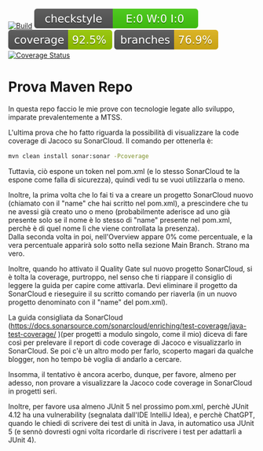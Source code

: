 [![Build](https://github.com/Rickyz03/ProvaMavenRepo/actions/workflows/build.yml/badge.svg)](https://github.com/Rickyz03/ProvaMavenRepo/actions/workflows/build.yml)
![checkstyle](.github/ReadmeBadges/checkstyle-result.svg)
![coverage](.github/ReadmeBadges/jacoco.svg)
![branches_coverage](.github/ReadmeBadges/branches.svg)
[![Coverage Status](https://coveralls.io/repos/github/Rickyz03/ProvaMavenRepo/badge.svg?branch=master)](https://coveralls.io/github/Rickyz03/ProvaMavenRepo?branch=master)

# Prova Maven Repo
In questa repo faccio le mie prove con tecnologie legate allo sviluppo, imparate prevalentemente a MTSS.  

L'ultima prova che ho fatto riguarda la possibilità di visualizzare la code coverage di Jacoco su SonarCloud.
Il comando per ottenerla è:

```bash
mvn clean install sonar:sonar -Pcoverage
```

Tuttavia, ciò espone un token nel pom.xml (e lo stesso SonarCloud te la espone come falla di sicurezza), quindi vedi tu se vuoi utilizzarla o meno.

Inoltre, la prima volta che lo fai ti va a creare un progetto SonarCloud nuovo (chiamato con il "name" che hai scritto nel pom.xml), a prescindere che tu ne avessi già creato uno o meno (probabilmente aderisce ad uno già presente solo se il nome è lo stesso di "name" presente nel pom.xml, perchè è di quel nome lì che viene controllata la presenza).  
Dalla seconda volta in poi, nell'Overview appare 0% come percentuale, e la vera percentuale apparirà solo sotto nella sezione Main Branch. Strano ma vero.

Inoltre, quando ho attivato il Quality Gate sul nuovo progetto SonarCloud, si è tolta la coverage, purtroppo, nel senso che ti riappare il consiglio di leggere la guida per capire come attivarla. Devi eliminare il progetto da SonarCloud e rieseguire il su scritto comando per riaverla (in un nuovo progetto denominato con il "name" del pom.xml). 

La guida consigliata da SonarCloud (https://docs.sonarsource.com/sonarcloud/enriching/test-coverage/java-test-coverage/ )(per progetti a modulo singolo, come il mio) diceva di fare così per prelevare il report di code coverage di Jacoco e visualizzarlo in SonarCloud. Se poi c'è un altro modo per farlo, scoperto magari da qualche blogger, non ho tempo bè voglia di andarlo a cercare.

Insomma, il tentativo è ancora acerbo, dunque, per favore, almeno per adesso, non provare a visualizzare la Jacoco code coverage in SonarCloud in progetti seri.

Inoltre, per favore usa almeno JUnit 5 nel prossimo pom.xml, perchè JUnit 4.12 ha una vulnerability (segnalata dall'IDE IntelliJ Idea), e perchè ChatGPT, quando le chiedi di scrivere dei test di unità in Java, in automatico usa JUnit 5 (e sennò dovresti ogni volta ricordarle di riscrivere i test per adattarli a JUnit 4).
